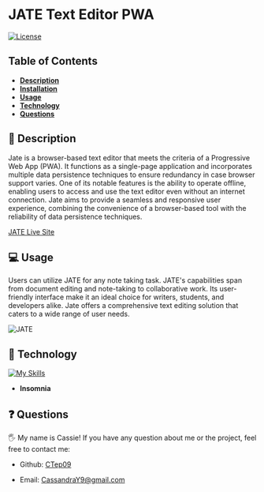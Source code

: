 # JATE Text Editor PWA

[![License](https://img.shields.io/badge/license-MIT-ff69b4)](https://opensource.org/license/MIT)

## Table of Contents

- [**Description**](#📑-description)
- [**Installation**](#💾-installation)
- [**Usage**](#💻-usage)
- [**Technology**](#🚀-technology)
- [**Questions**](#❓-questions)

## 📑 Description

Jate is a browser-based text editor that meets the criteria of a Progressive Web App (PWA). It functions as a single-page application and incorporates multiple data persistence techniques to ensure redundancy in case browser support varies. One of its notable features is the ability to operate offline, enabling users to access and use the text editor even without an internet connection. Jate aims to provide a seamless and responsive user experience, combining the convenience of a browser-based tool with the reliability of data persistence techniques.

[JATE Live Site](https://ct-jate.herokuapp.com/)

## 💻 Usage

Users can utilize JATE for any note taking task. JATE's capabilities span from document editing and note-taking to collaborative work. Its user-friendly interface make it an ideal choice for writers, students, and developers alike. Jate offers a comprehensive text editing solution that caters to a wide range of user needs.

![JATE](./images/JATE%20Walkthrough.gif)

## 🚀 Technology

[![My Skills](https://skillicons.dev/icons?i=heroku,js,nodejs,vscode,webpack)](https://skillicons.dev)

- **Insomnia**

## ❓ Questions

🖐 My name is Cassie! If you have any question about me or the project, feel free to contact me:

- Github: [CTep09](https://github.com/CTep09)

- Email: [CassandraY9@gmail.com](mailto:cassandray9@gmail.com)
